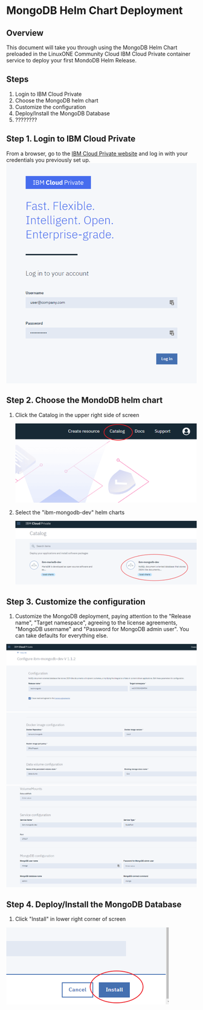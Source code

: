 # MongoDB Helm Chart Deployment

## Overview
This document will take you through using the MongoDB Helm Chart preloaded in the LinuxONE Community Cloud IBM Cloud Private container service to deploy your first MondoDB Helm Release.

## Steps

1. Login to IBM Cloud Private
2. Choose the MongoDB helm chart
3. Customize the configuration
4. Deploy/Install the MongoDB Database
5. ????????

## Step 1. Login to IBM Cloud Private

From a browser, go to the [IBM Cloud Private website](https://container.cloud.marist.edu:8443/oidc/login.jsp) and log in with your credentials you previously set up.
    ![alt text](images-mongodb/login.png "login")


## Step 2. Choose the MondoDB helm chart

1.  Click the Catalog in the upper right side of screen

    ![alt text](images-mongodb/catalog.png "catalog")

2.  Select the "ibm-mongodb-dev" helm charts

    ![alt text](images-mongodb/select-mongodb.png "select mongodb")


## Step 3. Customize the configuration

1. Customize the MongoDB deployment, paying attention to the "Release name", "Target namespace", agreeing to the license agreements, "MongoDB username" and "Password for MongoDB admin user".  You can take defaults for everything else.

![alt text](images-mongodb/config-mongo-1.png "select config-mongo")
![alt text](images-mongodb/config-mongo-2.png "select config-mongo")
![alt text](images-mongodb/config-mongo-3.png "select config-mongo")


## Step 4.  Deploy/Install the MongoDB Database

1. Click "Install" in lower right corner of screen

![alt text](images-mongodb/mongo-install.png "install")

